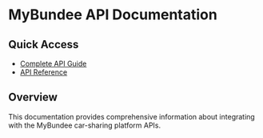 # MyBundee API Documentation

## Quick Access

- [Complete API Guide](./complete-guide.md)
- [API Reference](./api-reference.md)

## Overview

This documentation provides comprehensive information about integrating with the MyBundee car-sharing platform APIs.